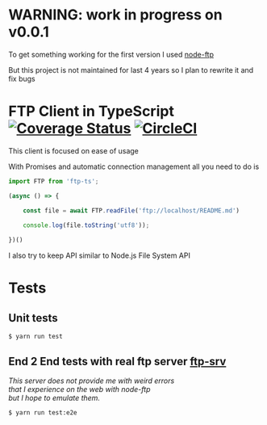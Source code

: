# WARNING: work in progress on v0.0.1

To get something working for the first version I used [node-ftp](https://github.com/mscdex/node-ftp) 

But this project is not maintained for last 4 years so I plan to rewrite it and fix bugs

# FTP Client in TypeScript [![Coverage Status](https://coveralls.io/repos/github/KonradKuznicki/ftp-ts/badge.svg?branch=master)](https://coveralls.io/github/KonradKuznicki/ftp-ts?branch=master) [![CircleCI](https://circleci.com/gh/KonradKuznicki/ftp-ts.svg?style=svg)](https://circleci.com/gh/KonradKuznicki/ftp-ts)

This client is focused on ease of usage 
 
With Promises and automatic connection management all you need to do is

```TypeScript
import FTP from 'ftp-ts';

(async () => {

    const file = await FTP.readFile('ftp://localhost/README.md')
    
    console.log(file.toString('utf8'));

})()
```

I also try to keep API similar to Node.js File System API

# Tests 

## Unit tests
`$ yarn run test`

## End 2 End tests with real ftp server [ftp-srv](https://github.com/trs/ftp-srv) 
_This server does not provide me with weird errors 
<br> that I experience on the web with node-ftp
<br> but I hope to emulate them._
 
`$ yarn run test:e2e`
